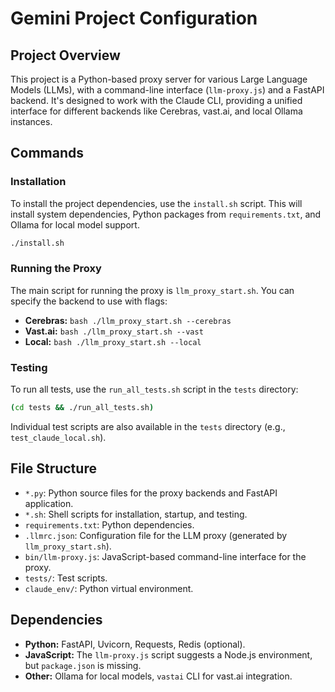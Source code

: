# Gemini Project Configuration

## Project Overview

This project is a Python-based proxy server for various Large Language Models (LLMs), with a command-line interface (`llm-proxy.js`) and a FastAPI backend. It's designed to work with the Claude CLI, providing a unified interface for different backends like Cerebras, vast.ai, and local Ollama instances.

## Commands

### Installation

To install the project dependencies, use the `install.sh` script. This will install system dependencies, Python packages from `requirements.txt`, and Ollama for local model support.

```bash
./install.sh
```

### Running the Proxy

The main script for running the proxy is `llm_proxy_start.sh`. You can specify the backend to use with flags:

*   **Cerebras:** `bash ./llm_proxy_start.sh --cerebras`
*   **Vast.ai:** `bash ./llm_proxy_start.sh --vast`
*   **Local:** `bash ./llm_proxy_start.sh --local`

### Testing

To run all tests, use the `run_all_tests.sh` script in the `tests` directory:

```bash
(cd tests && ./run_all_tests.sh)
```

Individual test scripts are also available in the `tests` directory (e.g., `test_claude_local.sh`).

## File Structure

*   `*.py`: Python source files for the proxy backends and FastAPI application.
*   `*.sh`: Shell scripts for installation, startup, and testing.
*   `requirements.txt`: Python dependencies.
*   `.llmrc.json`: Configuration file for the LLM proxy (generated by `llm_proxy_start.sh`).
*   `bin/llm-proxy.js`: JavaScript-based command-line interface for the proxy.
*   `tests/`: Test scripts.
*   `claude_env/`: Python virtual environment.

## Dependencies

*   **Python:** FastAPI, Uvicorn, Requests, Redis (optional).
*   **JavaScript:** The `llm-proxy.js` script suggests a Node.js environment, but `package.json` is missing.
*   **Other:** Ollama for local models, `vastai` CLI for vast.ai integration.
